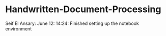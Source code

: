 # Handwritten-Document-Processing

Seif El Ansary:
June 12: 14:24: Finished setting up the notebook environment
